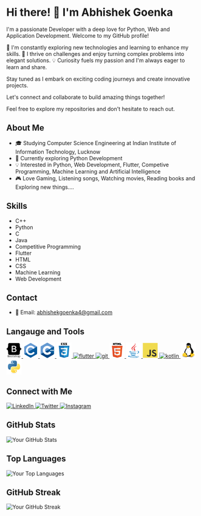 <!-- Your Name and Introduction -->
# Hi there! 👋 I'm Abhishek Goenka

<!-- Introduction -->
I'm a passionate Developer with a deep love for Python, Web and Application Development. Welcome to my GitHub profile!

🌱 I'm constantly exploring new technologies and learning to enhance my skills.
🚀 I thrive on challenges and enjoy turning complex problems into elegant solutions.
💡 Curiosity fuels my passion and I'm always eager to learn and share.

Stay tuned as I embark on exciting coding journeys and create innovative projects.

Let's connect and collaborate to build amazing things together!

Feel free to explore my repositories and don't hesitate to reach out.

<!-- About Me -->
## About Me
- 🎓 Studying Computer Science Engineering at Indian Institute of Information Technology, Lucknow
- 🌱 Currently exploring Python Development
- 💡 Interested in Python, Web Development, Flutter, Competive Programming, Machine Learning and Artificial Intelligence
- 🎮 Love Gaming, Listening songs, Watching movies, Reading books and Exploring new things....

<!-- Skills -->
## Skills
- C++
- Python
- C
- Java
- Competitive Programming
- Flutter
- HTML
- CSS
- Machine Learning
- Web Development
  
<!-- Contact -->
## Contact
- 📧 Email: abhishekgoenka4@gmail.com

<!-- Langauge and Tools -->
## Langauge and Tools
<p align="left"> <a href="https://getbootstrap.com" target="_blank" rel="noreferrer"> <img src="https://raw.githubusercontent.com/devicons/devicon/master/icons/bootstrap/bootstrap-plain-wordmark.svg" alt="bootstrap" width="40" height="40"/> </a> <a href="https://www.cprogramming.com/" target="_blank" rel="noreferrer"> <img src="https://raw.githubusercontent.com/devicons/devicon/master/icons/c/c-original.svg" alt="c" width="40" height="40"/> </a> <a href="https://www.w3schools.com/cpp/" target="_blank" rel="noreferrer"> <img src="https://raw.githubusercontent.com/devicons/devicon/master/icons/cplusplus/cplusplus-original.svg" alt="cplusplus" width="40" height="40"/> </a> <a href="https://www.w3schools.com/css/" target="_blank" rel="noreferrer"> <img src="https://raw.githubusercontent.com/devicons/devicon/master/icons/css3/css3-original-wordmark.svg" alt="css3" width="40" height="40"/> </a> <a href="https://flutter.dev" target="_blank" rel="noreferrer"> <img src="https://www.vectorlogo.zone/logos/flutterio/flutterio-icon.svg" alt="flutter" width="40" height="40"/> </a> <a href="https://git-scm.com/" target="_blank" rel="noreferrer"> <img src="https://www.vectorlogo.zone/logos/git-scm/git-scm-icon.svg" alt="git" width="40" height="40"/> </a> <a href="https://www.w3.org/html/" target="_blank" rel="noreferrer"> <img src="https://raw.githubusercontent.com/devicons/devicon/master/icons/html5/html5-original-wordmark.svg" alt="html5" width="40" height="40"/> </a> <a href="https://www.java.com" target="_blank" rel="noreferrer"> <img src="https://raw.githubusercontent.com/devicons/devicon/master/icons/java/java-original.svg" alt="java" width="40" height="40"/> </a> <a href="https://developer.mozilla.org/en-US/docs/Web/JavaScript" target="_blank" rel="noreferrer"> <img src="https://raw.githubusercontent.com/devicons/devicon/master/icons/javascript/javascript-original.svg" alt="javascript" width="40" height="40"/> </a> <a href="https://kotlinlang.org" target="_blank" rel="noreferrer"> <img src="https://www.vectorlogo.zone/logos/kotlinlang/kotlinlang-icon.svg" alt="kotlin" width="40" height="40"/> </a> <a href="https://www.linux.org/" target="_blank" rel="noreferrer"> <img src="https://raw.githubusercontent.com/devicons/devicon/master/icons/linux/linux-original.svg" alt="linux" width="40" height="40"/> </a> <a href="https://www.python.org" target="_blank" rel="noreferrer"> <img src="https://raw.githubusercontent.com/devicons/devicon/master/icons/python/python-original.svg" alt="python" width="40" height="40"/> </a> </p>


<!-- Social Media Links -->
## Connect with Me
<p align="left">
  <a href="https://www.linkedin.com/in/abhishek-goenka-9b0374229/">
    <img src="https://raw.githubusercontent.com/rahuldkjain/github-profile-readme-generator/master/src/images/icons/Social/linked-in-alt.svg" alt="LinkedIn" height="30" width="40" />
  </a>
  <a href="https://twitter.com/Lone_Rider_007">
    <img src="https://raw.githubusercontent.com/rahuldkjain/github-profile-readme-generator/master/src/images/icons/Social/twitter.svg" alt="Twitter" height="30" width="40" />
  </a>
  <a href="https://www.instagram.com/goenka_abg242/">
    <img src="https://raw.githubusercontent.com/rahuldkjain/github-profile-readme-generator/master/src/images/icons/Social/instagram.svg" alt="Instagram" height="30" width="40" />
  </a>
  <!-- Add more social media icons and links as needed -->
</p>


<!-- GitHub Stats -->
## GitHub Stats
![Your GitHub Stats](https://github-readme-stats.vercel.app/api?username=Abhi01goenka&show_icons=true&theme=radical)

<!-- Top Languages -->
## Top Languages
![Your Top Languages](https://github-readme-stats.vercel.app/api/top-langs/?username=Abhi01goenka&theme=radical)

<!-- GitHub Streak -->
## GitHub Streak
![Your GitHub Streak](https://github-readme-streak-stats.herokuapp.com/?user=Abhi01goenka&theme=radical)
